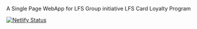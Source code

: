 A Single Page WebApp for LFS Group initiative LFS Card Loyalty Program

[![Netlify Status](https://api.netlify.com/api/v1/badges/4e1ac859-8d27-450e-8c4b-118e6a491e23/deploy-status)](https://app.netlify.com/sites/lfscard/deploys)
